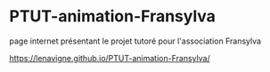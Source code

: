 # PTUT-animation-Fransylva
page internet présentant le projet tutoré pour l'association Fransylva

https://lenavigne.github.io/PTUT-animation-Fransylva/